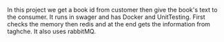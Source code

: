 In this project we get a book id from customer then give the book's text to the consumer. It runs in swager and has Docker and UnitTesting. First checks the memory then redis and at the end gets the information from taghche. It also uses rabbitMQ.
